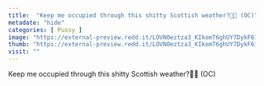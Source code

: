 ```yaml
---
title:  "Keep me occupied through this shitty Scottish weather?👀🏴󠁧󠁢󠁳󠁣󠁴󠁿 (OC)"
metadate: "hide"
categories: [ Pussy ]
image: "https://external-preview.redd.it/LOVN0eztza3_KIkomT6ghUY7DykF61IiLygB8qmwkOA.jpg?auto=webp&s=31ad517c4b2b83dbd2355e401141b6128e74ef75"
thumb: "https://external-preview.redd.it/LOVN0eztza3_KIkomT6ghUY7DykF61IiLygB8qmwkOA.jpg?width=1080&crop=smart&auto=webp&s=e610a932ee9244141f36ba3f013b2fe4b4526496"
visit: ""
---
```

Keep me occupied through this shitty Scottish weather?👀🏴󠁧󠁢󠁳󠁣󠁴󠁿 (OC)
